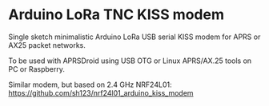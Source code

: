 # Arduino LoRa TNC KISS modem
Single sketch minimalistic Arduino LoRa USB serial KISS modem for APRS or AX25 packet networks. 

To be used with APRSDroid using USB OTG or Linux APRS/AX.25 tools on PC or Raspberry.

Similar modem, but based on 2.4 GHz NRF24L01: https://github.com/sh123/nrf24l01_arduino_kiss_modem
